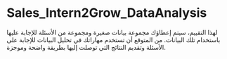 # Sales_Intern2Grow_DataAnalysis
لهذا التقييم، سيتم إعطاؤك مجموعة بيانات صغيرة ومجموعة من الأسئلة للإجابة عليها باستخدام تلك البيانات. من المتوقع أن تستخدم مهاراتك في تحليل البيانات للإجابة على الأسئلة وتقديم النتائج التي توصلت إليها بطريقة واضحة وموجزة.
